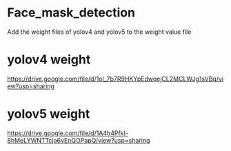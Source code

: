 # Face_mask_detection


Add the weight files of yolov4 and yolov5 to the weight value file


# yolov4  weight 
https://drive.google.com/file/d/1ol_7b7R9HKYpEdwqejCL2MCLWJg1sVBq/view?usp=sharing


# yolov5  weight 
https://drive.google.com/file/d/1A4h4Pfkl-8hMeLYWNTTcja6vEnQOPapQ/view?usp=sharing



